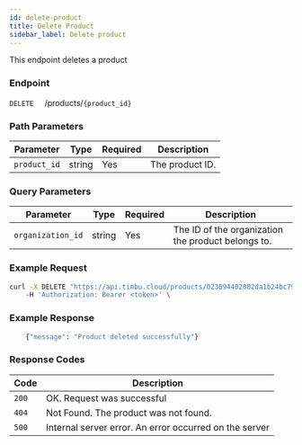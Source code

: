 ```yaml
---
id: delete-product
title: Delete Product
sidebar_label: Delete product
---
```


This endpoint deletes a product

### Endpoint

`DELETE` &nbsp; &nbsp; /products/`{product_id}`

### Path Parameters

| Parameter    | Type   | Required | Description     |
| ------------ | ------ | -------- | --------------- |
| `product_id` | string | Yes      | The product ID. |

### Query Parameters

| Parameter         | Type   | Required | Description                                        |
| ----------------- | ------ | -------- | -------------------------------------------------- |
| `organization_id` | string | Yes      | The ID of the organization the product belongs to. |

### Example Request

```bash
curl -X DELETE "https://api.timbu.cloud/products/023094402002da1b24bc79432071cf412ec13?organization_id=0529002da1b24bc79432071cf412ec13"
    -H 'Authorization: Bearer <token>' \
```

### Example Response

```sh
    {"message": "Product deleted successfully"}
```

### Response Codes

| Code  | Description                                            |
| ----- | ------------------------------------------------------ |
| `200` | OK. Request was successful                             |
| `404` | Not Found. The product was not found.                  |
| `500` | Internal server error. An error occurred on the server |

